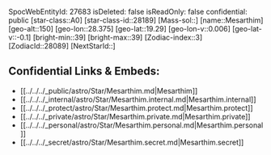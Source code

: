 ﻿---
location: [19.29,-28.375,150]
type: Star
tags:
- astro/Star

---
SpocWebEntityId: 27683
isDeleted: false
isReadOnly: false
confidential: public
[star-class::A0]
[star-class-id::28189]
[Mass-sol::]
[name::Mesarthim]
[geo-alt::150]
[geo-lon::28.375]
[geo-lat::19.29]
[geo-lon-v::0.006]
[geo-lat-v::-0.1]
[bright-min::39]
[bright-max::39]
[Zodiac-index::3]
[ZodiacId::28089]
[NextStarId::]



## Confidential Links & Embeds: 
- [[../../../_public/astro/Star/Mesarthim.md|Mesarthim]] 
- [[../../../_internal/astro/Star/Mesarthim.internal.md|Mesarthim.internal]] 
- [[../../../_protect/astro/Star/Mesarthim.protect.md|Mesarthim.protect]] 
- [[../../../_private/astro/Star/Mesarthim.private.md|Mesarthim.private]] 
- [[../../../_personal/astro/Star/Mesarthim.personal.md|Mesarthim.personal]] 
- [[../../../_secret/astro/Star/Mesarthim.secret.md|Mesarthim.secret]] 
